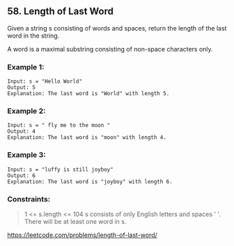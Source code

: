 ## 58. Length of Last Word

Given a string s consisting of words and spaces, return the length of the last word in the string.

A word is a maximal substring consisting of non-space characters only.

### Example 1:

    Input: s = "Hello World"
    Output: 5
    Explanation: The last word is "World" with length 5.

### Example 2:

    Input: s = " fly me to the moon "
    Output: 4
    Explanation: The last word is "moon" with length 4.

### Example 3:

    Input: s = "luffy is still joyboy"
    Output: 6
    Explanation: The last word is "joyboy" with length 6.

### Constraints:

> 1 <= s.length <= 104
> s consists of only English letters and spaces ' '.
> There will be at least one word in s.

https://leetcode.com/problems/length-of-last-word/
